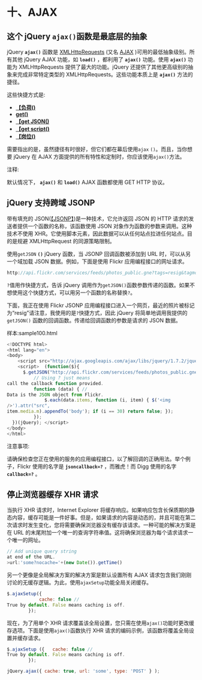 # 十、AJAX

## 这个 jQuery `ajax()`函数是最底层的抽象

jQuery **`ajax()`** 函数是 [XMLHttpRequests](http://en.wikipedia.org/wiki/XMLHttpRequest) (又名 [AJAX](http://en.wikipedia.org/wiki/Ajax_%28programming%29) )可用的最低抽象级别。所有其他 jQuery AJAX 功能，如 **`load()`** ，都利用了 **`ajax()`** 功能。使用 **`ajax()`** 功能为 XMLHttpRequests 提供了最大的功能。jQuery 还提供了其他更高级别的抽象来完成非常特定类型的 XMLHttpRequests。这些功能本质上是 **`ajax()`** 方法的捷径。

这些快捷方式是:

*   **[【负荷()](http://docs.jquery.com/Ajax/load#urldatacallback)**
*   **[get()](http://docs.jquery.com/Ajax/jQuery.get#urldatacallbacktype)**
*   **[【get JSON()](http://docs.jquery.com/Ajax/jQuery.getJSON#urldatacallback)**
*   **[【get script()](http://api.jquery.com/jQuery.getScript/)**
*   **[【岗位()](http://docs.jquery.com/Ajax/jQuery.post#urldatacallbacktype)**

需要指出的是，虽然捷径有时很好，但它们都在幕后使用`ajax` `()`。而且，当你想要 jQuery 在 AJAX 方面提供的所有特性和定制时，你应该使用`ajax()`方法。

注释:

默认情况下， **`ajax()`** 和 **`load()`** AJAX 函数都使用 GET HTTP 协议。

## jQuery 支持跨域 JSONP

带有填充的 JSON([【JSONP】](http://en.wikipedia.org/wiki/JSONP))是一种技术，它允许返回 JSON 的 HTTP 请求的发送者提供一个函数的名称，该函数使用 JSON 对象作为函数的参数来调用。这种技术不使用 XHR。它使用脚本元素，因此数据可以从任何站点拉进任何站点。目的是规避 XMLHttpRequest 的同源策略限制。

使用`getJSON` **`()`** jQuery 函数，当 JSONP 回调函数被添加到 URL 时，可以从另一个域加载 JSON 数据。例如，下面是使用 Flickr 应用编程接口的网址请求。

```js
http://api.flickr.com/services/feeds/photos_public.gne?tags=resig&tagmode=all&format=json&jsoncallback=? 

```

`?`值用作快捷方式，告诉 jQuery 调用作为`getJSON()`函数参数传递的函数。如果不想使用这个快捷方式，可以用另一个函数的名称替换`?`。

下面，我正在使用 Flickr JSONP 应用编程接口进入一个网页，最近的照片被标记为“resig”请注意，我使用的是`?`快捷方式，因此 jQuery 将简单地调用我提供的`getJSON()` 函数的回调函数。传递给回调函数的参数是请求的 JSON 数据。

样本:sample100.html

```js
<!DOCTYPE html>
<html lang="en">
<body>
    <script src="http://ajax.googleapis.com/ajax/libs/jquery/1.7.2/jquery.min.js"></script>
    <script>  (function($){       
      $.getJSON("http://api.flickr.com/services/feeds/photos_public.gne?tags=resig&tagmode=all&format=json&jsoncallback=?", 
          // Using ? just means
call the callback function provided. 
          function (data) { //
Data is the JSON object from Flickr.     
              $.each(data.items, function (i, item) { $('<img
/>').attr("src",
item.media.m).appendTo('body'); if (i == 30) return false; });
          });
  })(jQuery); </script>
</body>
</html>

```

注意事项:

请确保检查您正在使用的服务的应用编程接口，以了解回调的正确用法。举个例子，Flickr 使用的名字是 **`jsoncallback=?`** ，而雅虎！而 Digg 使用的名字 **`callback=?`** 。

## 停止浏览器缓存 XHR 请求

当执行 XHR 请求时，Internet Explorer 将缓存响应。如果响应包含长保质期的静态内容，缓存可能是一件好事。但是，如果请求的内容是动态的，并且可能在第二次请求时发生变化，您将需要确保浏览器没有缓存该请求。一种可能的解决方案是在 URL 的末尾附加一个唯一的查询字符串值。这将确保浏览器为每个请求请求一个唯一的网址。

```js
// Add unique query string
at end of the URL. 
>url:'some?nocache='+(new Date()).getTime()

```

另一个更像是全局解决方案的解决方案是默认设置所有 AJAX 请求包含我们刚刚讨论的无缓存逻辑。为此，使用`ajaxSetup`功能全局关闭缓存。

```js
$.ajaxSetup({
            cache: false //
True by default. False means caching is off.
        });

```

现在，为了用单个 XHR 请求覆盖该全局设置，您只需在使用`ajax()`功能时更改缓存选项。下面是使用`ajax()`函数执行 XHR 请求的编码示例，该函数将覆盖全局设置并缓存请求。

```js
$.ajaxSetup ({   cache: false //
True by default. False means caching is off. 
        }); 

jQuery.ajax({ cache: true, url: 'some', type: 'POST' } );

```